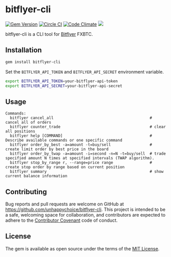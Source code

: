 # bitflyer-cli
[![Gem Version](https://badge.fury.io/rb/bitflyer-cli.svg)](https://badge.fury.io/rb/bitflyer-cli)
[![Circle CI](https://circleci.com/gh/unhappychoice/bitflyer-cli.svg?style=shield)](https://circleci.com/gh/unhappychoice/bitflyer-cli)
[![Code Climate](https://codeclimate.com/github/unhappychoice/bitflyer-cli/badges/gpa.svg)](https://codeclimate.com/github/unhappychoice/bitflyer-cli)
![](http://ruby-gem-downloads-badge.herokuapp.com/bitflyer-cli?type=total)

bitflyer-cli is a CLI tool for [Bitflyer](https://bitflyer.jp/) FXBTC.

## Installation

```sh
gem install bitflyer-cli
```

Set the `BITFLYER_API_TOKEN` and `BITFLYER_API_SECRET` environment variable.

```sh
export BITFLYER_API_TOKEN=your-bitflyer-api-token
export BITFLYER_API_SECRET=your-bitflyer-api-secret
```

## Usage

```
Commands:
  bitflyer cancel_all                                          # cancel all of orders
  bitflyer counter_trade                                       # clear all positions
  bitflyer help [COMMAND]                                      # Describe available commands or one specific command
  bitflyer order_by_best -a=amount -t=buy/sell                 # create limit order by best price in the board
  bitflyer order_by_twap -a=amount -i=second -n=N -t=buy/sell  # trade specified amount N times at specified intervals (TWAP algorithm).
  bitflyer stop_by_range r, --range=price range                # create stop order by range based on current position
  bitflyer summary                                             # show current balance information
```

## Contributing

Bug reports and pull requests are welcome on GitHub at https://github.com/unhappychoice/bitflyer-cli. This project is intended to be a safe, welcoming space for collaboration, and contributors are expected to adhere to the [Contributor Covenant](http://contributor-covenant.org) code of conduct.


## License

The gem is available as open source under the terms of the [MIT License](http://opensource.org/licenses/MIT).

